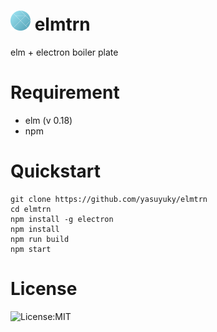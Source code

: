 # <img src="./icons/elmtrn.png" width="32" height="32" /> elmtrn

elm + electron boiler plate

# Requirement

- elm (v 0.18)
- npm

# Quickstart

```
git clone https://github.com/yasuyuky/elmtrn
cd elmtrn
npm install -g electron
npm install
npm run build
npm start
```

# License

![License:MIT](https://img.shields.io/badge/License-MIT-26abb4.svg)
